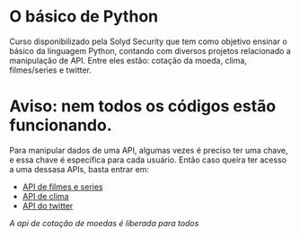 # O básico de Python
Curso disponibilizado pela Solyd Security que tem como objetivo ensinar o básico da linguagem Python, contando com diversos projetos relacionado a manipulação de API. Entre eles estão: cotação da moeda, clima, filmes/series e twitter. 

# Aviso: nem todos os códigos estão funcionando.
Para manipular dados de uma API, algumas vezes é preciso ter uma chave, e essa chave é específica para cada usuário. Então caso queira ter acesso a uma dessasa APIs, basta entrar em:

* <a href ="http://www.omdbapi.com">API de filmes e series</a>
* <a href ="https://openweathermap.org/api">API de clima</a>
* <a href ="https://developer.twitter.com/en/docs/getting-started">API do twitter</a>

*A api de cotação de moedas é liberada para todos*
